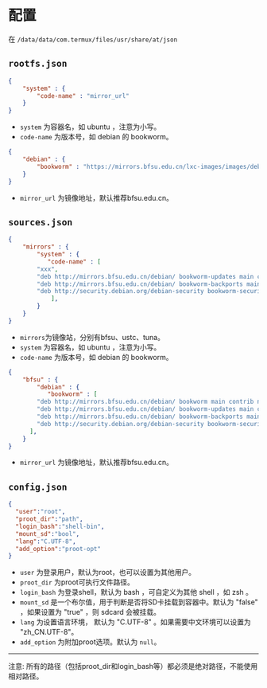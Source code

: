 # 配置

在 `/data/data/com.termux/files/usr/share/at/json`
## `rootfs.json`

```json
{
    "system" : {
        "code-name" : "mirror_url"
    }
}
```

- `system` 为容器名，如 ubuntu ，注意为小写。
- `code-name` 为版本号，如 debian 的 bookworm。
```json
{
    "debian" : {
        "bookworm" : "https://mirrors.bfsu.edu.cn/lxc-images/images/debian/bookworm/"
    }
}
```
- `mirror_url` 为镜像地址，默认推荐bfsu.edu.cn。

## `sources.json`
```json
{
    "mirrors" : {
        "system" : {
           "code-name" : [
        "xxx",
        "deb http://mirrors.bfsu.edu.cn/debian/ bookworm-updates main contrib non-free non-free-firmware",
        "deb http://mirrors.bfsu.edu.cn/debian/ bookworm-backports main contrib non-free non-free-firmware",
        "deb http://security.debian.org/debian-security bookworm-security main contrib non-free non-free-firmware"
            ],
        }
    }
}
```
- `mirrors`为镜像站，分别有bfsu、ustc、tuna。
- `system` 为容器名，如 ubuntu ，注意为小写。
- `code-name` 为版本号，如 debian 的 bookworm。
```json
{
    "bfsu" : {
        "debian" : {
           "bookworm" : [
        "deb http://mirrors.bfsu.edu.cn/debian/ bookworm main contrib non-free non-free-firmware",
        "deb http://mirrors.bfsu.edu.cn/debian/ bookworm-updates main contrib non-free non-free-firmware",
        "deb http://mirrors.bfsu.edu.cn/debian/ bookworm-backports main contrib non-free non-free-firmware",
        "deb http://security.debian.org/debian-security bookworm-security main contrib non-free non-free-firmware"
      ],
    }
}
```
- `mirror_url` 为镜像地址，默认推荐bfsu.edu.cn。
 

## `config.json`

```json
{
  "user":"root",
  "proot_dir":"path",
  "login_bash":"shell-bin",
  "mount_sd":"bool",
  "lang":"C.UTF-8",
  "add_option":"proot-opt"
}
```

- `user` 为登录用户，默认为root，也可以设置为其他用户。 
- `proot_dir` 为proot可执行文件路径。 
- `login_bash` 为登录shell，默认为 bash ，可自定义为其他 shell ，如 zsh 。 
- `mount_sd` 是一个布尔值，用于判断是否将SD卡挂载到容器中。默认为 "false" ，如果设置为 "true" ，则 sdcard 会被挂载。 
- `lang` 为设置语言环境， 默认为 "C.UTF-8" 。如果需要中文环境可以设置为 "zh_CN.UTF-8"。 
- `add_option` 为附加proot选项。默认为 `null`。 

-------

注意: 所有的路径（包括proot_dir和login_bash等）都必须是绝对路径，不能使用相对路径。